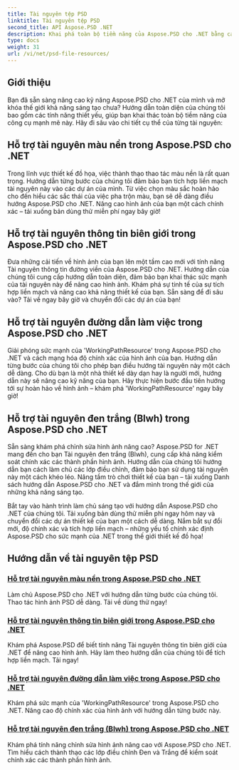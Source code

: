 ```yaml
---
title: Tài nguyên tệp PSD
linktitle: Tài nguyên tệp PSD
second_title: API Aspose.PSD .NET
description: Khai phá toàn bộ tiềm năng của Aspose.PSD cho .NET bằng các hướng dẫn của chúng tôi. Làm chủ màu nền, thông tin đường viền, đường dẫn làm việc và các tài nguyên đen trắng một cách liền mạch.
type: docs
weight: 31
url: /vi/net/psd-file-resources/
---
```


## Giới thiệu

Bạn đã sẵn sàng nâng cao kỹ năng Aspose.PSD cho .NET của mình và mở khóa thế giới khả năng sáng tạo chưa? Hướng dẫn toàn diện của chúng tôi bao gồm các tính năng thiết yếu, giúp bạn khai thác toàn bộ tiềm năng của công cụ mạnh mẽ này. Hãy đi sâu vào chi tiết cụ thể của từng tài nguyên:

## Hỗ trợ tài nguyên màu nền trong Aspose.PSD cho .NET

Trong lĩnh vực thiết kế đồ họa, việc thành thạo thao tác màu nền là rất quan trọng. Hướng dẫn từng bước của chúng tôi đảm bảo bạn tích hợp liền mạch tài nguyên này vào các dự án của mình. Từ việc chọn màu sắc hoàn hảo cho đến hiểu các sắc thái của việc pha trộn màu, bạn sẽ dễ dàng điều hướng Aspose.PSD cho .NET. Nâng cao hình ảnh của bạn một cách chính xác – tải xuống bản dùng thử miễn phí ngay bây giờ!

## Hỗ trợ tài nguyên thông tin biên giới trong Aspose.PSD cho .NET

Đưa những cải tiến về hình ảnh của bạn lên một tầm cao mới với tính năng Tài nguyên thông tin đường viền của Aspose.PSD cho .NET. Hướng dẫn của chúng tôi cung cấp hướng dẫn toàn diện, đảm bảo bạn khai thác sức mạnh của tài nguyên này để nâng cao hình ảnh. Khám phá sự tinh tế của sự tích hợp liền mạch và nâng cao khả năng thiết kế của bạn. Sẵn sàng để đi sâu vào? Tải về ngay bây giờ và chuyển đổi các dự án của bạn!

## Hỗ trợ tài nguyên đường dẫn làm việc trong Aspose.PSD cho .NET

Giải phóng sức mạnh của 'WorkingPathResource' trong Aspose.PSD cho .NET và cách mạng hóa độ chính xác của hình ảnh của bạn. Hướng dẫn từng bước của chúng tôi cho phép bạn điều hướng tài nguyên này một cách dễ dàng. Cho dù bạn là một nhà thiết kế dày dạn hay là người mới, hướng dẫn này sẽ nâng cao kỹ năng của bạn. Hãy thực hiện bước đầu tiên hướng tới sự hoàn hảo về hình ảnh – khám phá 'WorkingPathResource' ngay bây giờ!

## Hỗ trợ tài nguyên đen trắng (Blwh) trong Aspose.PSD cho .NET

Sẵn sàng khám phá chỉnh sửa hình ảnh nâng cao? Aspose.PSD for .NET mang đến cho bạn Tài nguyên đen trắng (Blwh), cung cấp khả năng kiểm soát chính xác các thành phần hình ảnh. Hướng dẫn của chúng tôi hướng dẫn bạn cách làm chủ các lớp điều chỉnh, đảm bảo bạn sử dụng tài nguyên này một cách khéo léo. Nâng tầm trò chơi thiết kế của bạn – tải xuống Danh sách hướng dẫn Aspose.PSD cho .NET và đắm mình trong thế giới của những khả năng sáng tạo.

Bắt tay vào hành trình làm chủ sáng tạo với hướng dẫn Aspose.PSD cho .NET của chúng tôi. Tải xuống bản dùng thử miễn phí ngay hôm nay và chuyển đổi các dự án thiết kế của bạn một cách dễ dàng. Nắm bắt sự đổi mới, độ chính xác và tích hợp liền mạch – những yếu tố chính xác định Aspose.PSD cho sức mạnh của .NET trong thế giới thiết kế đồ họa!

## Hướng dẫn về tài nguyên tệp PSD
### [Hỗ trợ tài nguyên màu nền trong Aspose.PSD cho .NET](./supporting-background-color-resource/)
Làm chủ Aspose.PSD cho .NET với hướng dẫn từng bước của chúng tôi. Thao tác hình ảnh PSD dễ dàng. Tải về dùng thử ngay!
### [Hỗ trợ tài nguyên thông tin biên giới trong Aspose.PSD cho .NET](./supporting-border-information-resource/)
Khám phá Aspose.PSD để biết tính năng Tài nguyên thông tin biên giới của .NET để nâng cao hình ảnh. Hãy làm theo hướng dẫn của chúng tôi để tích hợp liền mạch. Tải ngay!
### [Hỗ trợ tài nguyên đường dẫn làm việc trong Aspose.PSD cho .NET](./supporting-working-path-resource/)
Khám phá sức mạnh của 'WorkingPathResource' trong Aspose.PSD cho .NET. Nâng cao độ chính xác của hình ảnh với hướng dẫn từng bước này.
### [Hỗ trợ tài nguyên đen trắng (Blwh) trong Aspose.PSD cho .NET](./supporting-black-and-white-blwh-resource/)
Khám phá tính năng chỉnh sửa hình ảnh nâng cao với Aspose.PSD cho .NET. Tìm hiểu cách thành thạo các lớp điều chỉnh Đen và Trắng để kiểm soát chính xác các thành phần hình ảnh.
